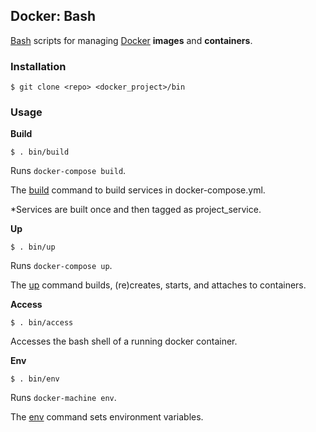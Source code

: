 ## Docker: Bash

[Bash](https://www.gnu.org/software/bash/) scripts for managing [Docker](https://www.docker.com/) **images** and **containers**.

### Installation

    $ git clone <repo> <docker_project>/bin

### Usage

**Build**

    $ . bin/build

Runs `docker-compose build`.

The [build](https://docs.docker.com/compose/reference/build/) command to build services in docker-compose.yml.

*Services are built once and then tagged as project_service.

**Up**

    $ . bin/up

Runs `docker-compose up`.

The [up](https://docs.docker.com/compose/reference/up/) command builds, (re)creates, starts, and attaches to containers.

**Access**

    $ . bin/access

Accesses the bash shell of a running docker container.

**Env**

    $ . bin/env

Runs `docker-machine env`.

The [env](https://docs.docker.com/machine/reference/env/) command sets environment variables.
